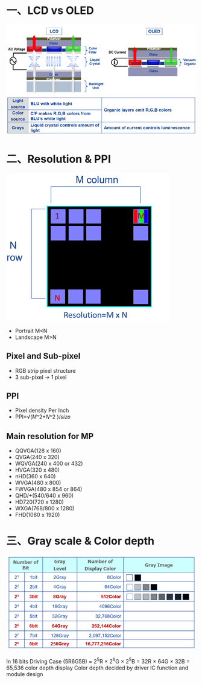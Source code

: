 # 一、LCD vs OLED

<img src="https://github.com/lowkeyway/Embedded/blob/master/Software/Driver/Pic/LCD/00_LCD%26OLED%E7%BB%93%E6%9E%84%E5%9B%BE.png">

<img src="https://github.com/lowkeyway/Embedded/blob/master/Software/Driver/Pic/LCD/00_LCD%26OLED%E5%AF%B9%E6%AF%94.png">

# 二、Resolution & PPI

<img src="https://github.com/lowkeyway/Embedded/blob/master/Software/Driver/Pic/LCD/01_Resolution.png">

+ Portrait M<N
+ Landscape M>N

## Pixel and Sub-pixel
+ RGB strip pixel structure
+ 3 sub-pixel -> 1 pixel

## PPI 
+ Pixel density Per Inch
+ PPI=√(𝑀^2+𝑁^2 )/𝑠𝑖𝑧𝑒 

## Main resolution for MP
+ QQVGA(128 x 160)
+ QVGA(240 x 320)
+ WQVGA(240 x 400 or 432)
+ HVGA(320 x 480)
+ nHD(360 x 640)
+ WVGA(480 x 800)
+ FWVGA(480 x 854 or 864)
+ QHD/+(540/640 x 960) 
+ HD720(720 x 1280)
+ WXGA(768/800 x 1280)
+ FHD(1080 x 1920)

# 三、Gray scale & Color depth

<img src="https://github.com/lowkeyway/Embedded/blob/master/Software/Driver/Pic/LCD/02_Gray%20scale%20%26%20Color%20depth.png">

In 16 bits Driving Case (5R6G5B) = 2<sup>5</sup>R × 2<sup>6</sup>G × 2<sup>5</sup>B  = 32R × 64G × 32B = 65,536 color depth display
Color depth decided by driver IC function and module design


